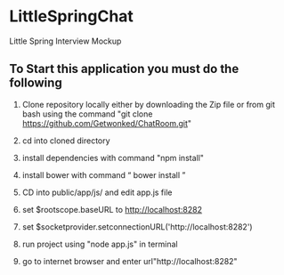 # LittleSpringChat
Little Spring Interview Mockup


<h2><b>To Start this application you must do the following </b></h2>

1. Clone repository locally either by downloading the Zip file or from git bash using the command "git clone https://github.com/Getwonked/ChatRoom.git"

2. cd into cloned directory

3. install dependencies with command "npm install"

4. install bower with command “ bower install ”

5. CD into public/app/js/ and edit app.js file

6. set $rootscope.baseURL to <http://localhost:8282>
7. set $socketprovider.setconnectionURL('http://localhost:8282')

8. run project using "node app.js" in terminal

9. go to internet browser and enter url"http://localhost:8282"
